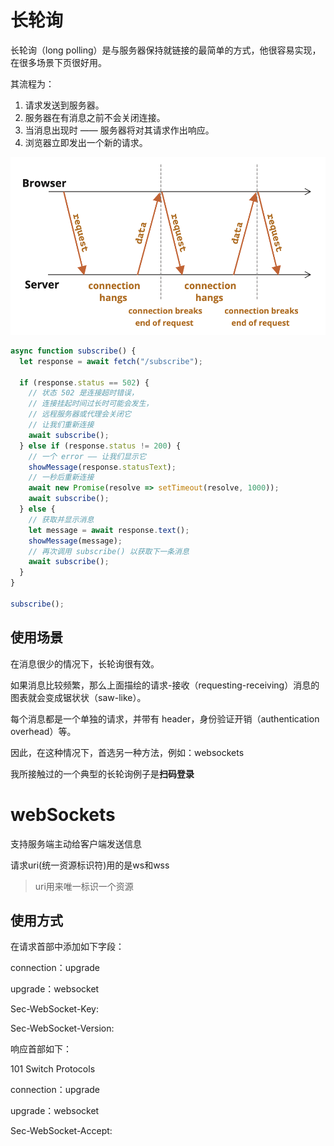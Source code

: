 # 长轮询

长轮询（long polling）是与服务器保持就链接的最简单的方式，他很容易实现，在很多场景下页很好用。

其流程为：

1. 请求发送到服务器。
2. 服务器在有消息之前不会关闭连接。
3. 当消息出现时 —— 服务器将对其请求作出响应。
4. 浏览器立即发出一个新的请求。

![image-20220828214305078](../assets/image-20220828214305078.png)

```js
async function subscribe() {
  let response = await fetch("/subscribe");

  if (response.status == 502) {
    // 状态 502 是连接超时错误，
    // 连接挂起时间过长时可能会发生，
    // 远程服务器或代理会关闭它
    // 让我们重新连接
    await subscribe();
  } else if (response.status != 200) {
    // 一个 error —— 让我们显示它
    showMessage(response.statusText);
    // 一秒后重新连接
    await new Promise(resolve => setTimeout(resolve, 1000));
    await subscribe();
  } else {
    // 获取并显示消息
    let message = await response.text();
    showMessage(message);
    // 再次调用 subscribe() 以获取下一条消息
    await subscribe();
  }
}

subscribe();
```

## 使用场景

在消息很少的情况下，长轮询很有效。

如果消息比较频繁，那么上面描绘的请求-接收（requesting-receiving）消息的图表就会变成锯状状（saw-like）。

每个消息都是一个单独的请求，并带有 header，身份验证开销（authentication overhead）等。

因此，在这种情况下，首选另一种方法，例如：websockets

我所接触过的一个典型的长轮询例子是**扫码登录**

# webSockets

支持服务端主动给客户端发送信息

请求uri(统一资源标识符)用的是ws和wss

> uri用来唯一标识一个资源

## 使用方式

在请求首部中添加如下字段：

connection：upgrade

upgrade：websocket

Sec-WebSocket-Key:

Sec-WebSocket-Version:

响应首部如下：

101 Switch Protocols

connection：upgrade

upgrade：websocket

Sec-WebSocket-Accept:
